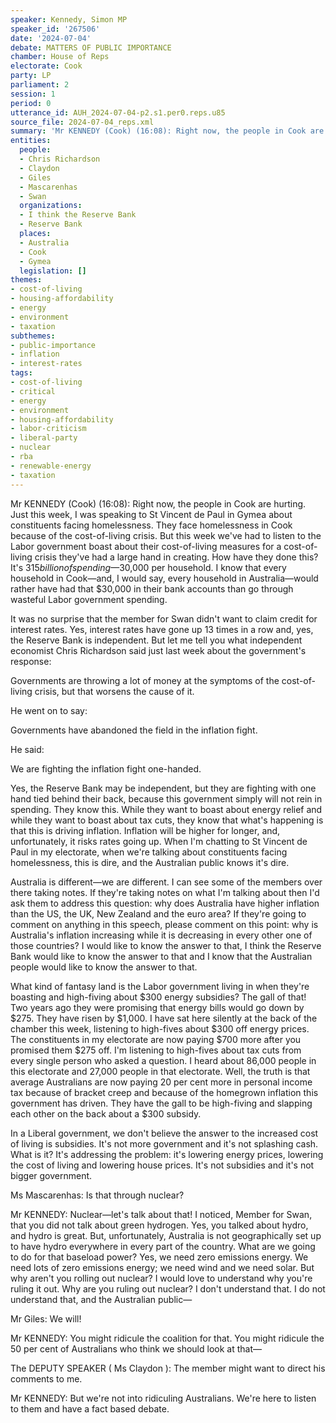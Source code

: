 ```yaml
---
speaker: Kennedy, Simon MP
speaker_id: '267506'
date: '2024-07-04'
debate: MATTERS OF PUBLIC IMPORTANCE
chamber: House of Reps
electorate: Cook
party: LP
parliament: 2
session: 1
period: 0
utterance_id: AUH_2024-07-04-p2.s1.per0.reps.u85
source_file: 2024-07-04_reps.xml
summary: 'Mr KENNEDY (Cook) (16:08): Right now, the people in Cook are hurting...'
entities:
  people:
  - Chris Richardson
  - Claydon
  - Giles
  - Mascarenhas
  - Swan
  organizations:
  - I think the Reserve Bank
  - Reserve Bank
  places:
  - Australia
  - Cook
  - Gymea
  legislation: []
themes:
- cost-of-living
- housing-affordability
- energy
- environment
- taxation
subthemes:
- public-importance
- inflation
- interest-rates
tags:
- cost-of-living
- critical
- energy
- environment
- housing-affordability
- labor-criticism
- liberal-party
- nuclear
- rba
- renewable-energy
- taxation
---
```


Mr KENNEDY (Cook) (16:08): Right now, the people in Cook are hurting. Just this week, I was speaking to St Vincent de Paul in Gymea about constituents facing homelessness. They face homelessness in Cook because of the cost-of-living crisis. But this week we've had to listen to the Labor government boast about their cost-of-living measures for a cost-of-living crisis they've had a large hand in creating. How have they done this? It's $315 billion of spending—$30,000 per household. I know that every household in Cook—and, I would say, every household in Australia—would rather have had that $30,000 in their bank accounts than go through wasteful Labor government spending.

It was no surprise that the member for Swan didn't want to claim credit for interest rates. Yes, interest rates have gone up 13 times in a row and, yes, the Reserve Bank is independent. But let me tell you what independent economist Chris Richardson said just last week about the government's response:

Governments are throwing a lot of money at the symptoms of the cost-of-living crisis, but that worsens the cause of it.

He went on to say:

Governments have abandoned the field in the inflation fight.

He said:

We are fighting the inflation fight one-handed.

Yes, the Reserve Bank may be independent, but they are fighting with one hand tied behind their back, because this government simply will not rein in spending. They know this. While they want to boast about energy relief and while they want to boast about tax cuts, they know that what's happening is that this is driving inflation. Inflation will be higher for longer, and, unfortunately, it risks rates going up. When I'm chatting to St Vincent de Paul in my electorate, when we're talking about constituents facing homelessness, this is dire, and the Australian public knows it's dire.

Australia is different—we are different. I can see some of the members over there taking notes. If they're taking notes on what I'm talking about then I'd ask them to address this question: why does Australia have higher inflation than the US, the UK, New Zealand and the euro area? If they're going to comment on anything in this speech, please comment on this point: why is Australia's inflation increasing while it is decreasing in every other one of those countries? I would like to know the answer to that, I think the Reserve Bank would like to know the answer to that and I know that the Australian people would like to know the answer to that.

What kind of fantasy land is the Labor government living in when they're boasting and high-fiving about $300 energy subsidies? The gall of that! Two years ago they were promising that energy bills would go down by $275. They have risen by $1,000. I have sat here silently at the back of the chamber this week, listening to high-fives about $300 off energy prices. The constituents in my electorate are now paying $700 more after you promised them $275 off. I'm listening to high-fives about tax cuts from every single person who asked a question. I heard about 86,000 people in this electorate and 27,000 people in that electorate. Well, the truth is that average Australians are now paying 20 per cent more in personal income tax because of bracket creep and because of the homegrown inflation this government has driven. They have the gall to be high-fiving and slapping each other on the back about a $300 subsidy.

In a Liberal government, we don't believe the answer to the increased cost of living is subsidies. It's not more government and it's not splashing cash. What is it? It's addressing the problem: it's lowering energy prices, lowering the cost of living and lowering house prices. It's not subsidies and it's not bigger government.

Ms Mascarenhas: Is that through nuclear?

Mr KENNEDY: Nuclear—let's talk about that! I noticed, Member for Swan, that you did not talk about green hydrogen. Yes, you talked about hydro, and hydro is great. But, unfortunately, Australia is not geographically set up to have hydro everywhere in every part of the country. What are we going to do for that baseload power? Yes, we need zero emissions energy. We need lots of zero emissions energy; we need wind and we need solar. But why aren't you rolling out nuclear? I would love to understand why you're ruling it out. Why are you ruling out nuclear? I don't understand that. I do not understand that, and the Australian public—

Mr Giles: We will!

Mr KENNEDY: You might ridicule the coalition for that. You might ridicule the 50 per cent of Australians who think we should look at that—

The DEPUTY SPEAKER ( Ms Claydon ): The member might want to direct his comments to me.

Mr KENNEDY: But we're not into ridiculing Australians. We're here to listen to them and have a fact based debate.